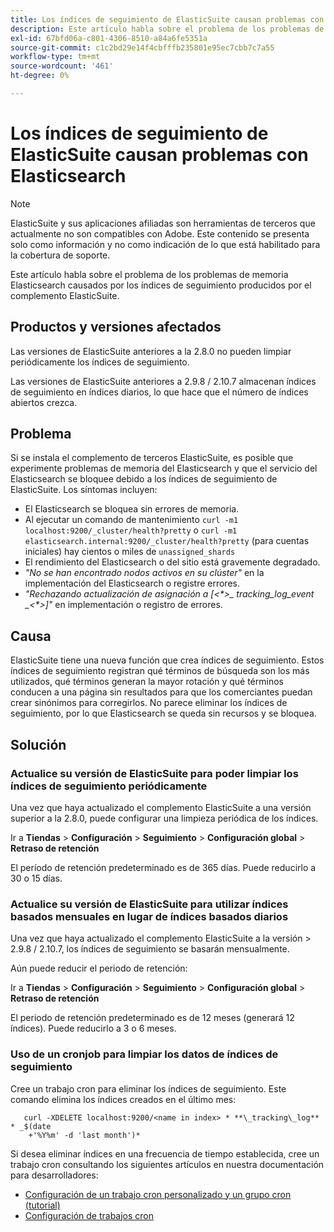 ```yaml
---
title: Los índices de seguimiento de ElasticSuite causan problemas con Elasticsearch
description: Este artículo habla sobre el problema de los problemas de memoria Elasticsearch causados por los índices de seguimiento producidos por el complemento ElasticSuite.
exl-id: 67bfd06a-c801-4306-8510-a84a6fe5351a
source-git-commit: c1c2bd29e14f4cbfffb235801e95ec7cbb7c7a55
workflow-type: tm+mt
source-wordcount: '461'
ht-degree: 0%

---
```


# Los índices de seguimiento de ElasticSuite causan problemas con Elasticsearch

>[!NOTE]
>
>ElasticSuite y sus aplicaciones afiliadas son herramientas de terceros que actualmente no son compatibles con Adobe. Este contenido se presenta solo como información y no como indicación de lo que está habilitado para la cobertura de soporte.

Este artículo habla sobre el problema de los problemas de memoria Elasticsearch causados por los índices de seguimiento producidos por el complemento ElasticSuite.

## Productos y versiones afectados

Las versiones de ElasticSuite anteriores a la 2.8.0 no pueden limpiar periódicamente los índices de seguimiento.

Las versiones de ElasticSuite anteriores a 2.9.8 / 2.10.7 almacenan índices de seguimiento en índices diarios, lo que hace que el número de índices abiertos crezca.

## Problema

Si se instala el complemento de terceros ElasticSuite, es posible que experimente problemas de memoria del Elasticsearch y que el servicio del Elasticsearch se bloquee debido a los índices de seguimiento de ElasticSuite. Los síntomas incluyen:

* El Elasticsearch se bloquea sin errores de memoria.
* Al ejecutar un comando de mantenimiento `curl -m1 localhost:9200/_cluster/health?pretty` o `curl -m1 elasticsearch.internal:9200/_cluster/health?pretty` (para cuentas iniciales) hay cientos o miles de `unassigned_shards`
* El rendimiento del Elasticsearch o del sitio está gravemente degradado.
* *&quot;No se han encontrado nodos activos en su clúster&quot;* en la implementación del Elasticsearch o registre errores.
* *&quot;Rechazando actualización de asignación a [&lt;\*>_ tracking_log_event _&lt;\*>]&quot;* en implementación o registro de errores.

## Causa

ElasticSuite tiene una nueva función que crea índices de seguimiento. Estos índices de seguimiento registran qué términos de búsqueda son los más utilizados, qué términos generan la mayor rotación y qué términos conducen a una página sin resultados para que los comerciantes puedan crear sinónimos para corregirlos. No parece eliminar los índices de seguimiento, por lo que Elasticsearch se queda sin recursos y se bloquea.

## Solución

### Actualice su versión de ElasticSuite para poder limpiar los índices de seguimiento periódicamente

Una vez que haya actualizado el complemento ElasticSuite a una versión superior a la 2.8.0, puede configurar una limpieza periódica de los índices.

Ir a **Tiendas** > **Configuración** > **Seguimiento** > **Configuración global** > **Retraso de retención**

El período de retención predeterminado es de 365 días. Puede reducirlo a 30 o 15 días.

### Actualice su versión de ElasticSuite para utilizar índices basados mensuales en lugar de índices basados diarios

Una vez que haya actualizado el complemento ElasticSuite a la versión > 2.9.8 / 2.10.7, los índices de seguimiento se basarán mensualmente.

Aún puede reducir el periodo de retención:

Ir a **Tiendas** > **Configuración** > **Seguimiento** > **Configuración global** > **Retraso de retención**

El periodo de retención predeterminado es de 12 meses (generará 12 índices). Puede reducirlo a 3 o 6 meses.

### Uso de un cronjob para limpiar los datos de índices de seguimiento

Cree un trabajo cron para eliminar los índices de seguimiento. Este comando elimina los índices creados en el último mes:

```
   curl -XDELETE localhost:9200/<name in index> * **\_tracking\_log** * _$(date
    +'%Y%m' -d 'last month')*
```

Si desea eliminar índices en una frecuencia de tiempo establecida, cree un trabajo cron consultando los siguientes artículos en nuestra documentación para desarrolladores:

* [Configuración de un trabajo cron personalizado y un grupo cron (tutorial)](https://devdocs.magento.com/guides/v2.3/config-guide/cron/custom-cron-tut.html)
* [Configuración de trabajos cron](https://devdocs.magento.com/guides/v2.3/cloud/configure/setup-cron-jobs.html)
